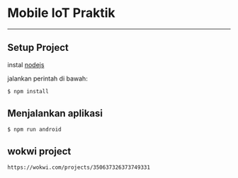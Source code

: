 # Mobile IoT Praktik
---

## Setup Project

instal [nodejs](https://nodejs.org/en/download/)

jalankan perintah di bawah:
```bash
$ npm install
```
## Menjalankan aplikasi
```
$ npm run android
```

## wokwi project
```
https://wokwi.com/projects/350637326373749331
```